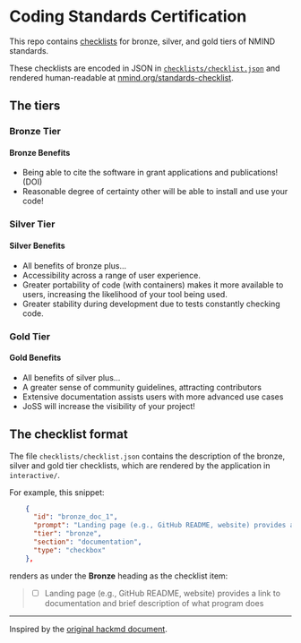 # Coding Standards Certification

This repo contains [checklists](https://www.nmind.org/standards-checklist) for bronze, silver, and gold tiers of NMIND standards.

These checklists are encoded in JSON in [`checklists/checklist.json`](checklists/checklist.json) and rendered human-readable at [nmind.org/standards-checklist](https://www.nmind.org/standards-checklist).

## The tiers

### Bronze Tier

#### Bronze Benefits
- Being able to cite the software in grant applications and publications! (DOI)
- Reasonable degree of certainty other will be able to install and use your code!

### Silver Tier

#### Silver Benefits
- All benefits of bronze plus...
- Accessibility across a range of user experience.
- Greater portability of code (with containers) makes it more available to users, increasing the likelihood of your tool being used.
- Greater stability during development due to tests constantly checking code.

### Gold Tier

#### Gold Benefits
- All benefits of silver plus...
- A greater sense of community guidelines, attracting contributors
- Extensive documentation assists users with more advanced use cases
- JoSS will increase the visibility of your project!

## The checklist format

The file `checklists/checklist.json` contains the description
of the bronze, silver and gold tier checklists, which
are rendered by the application in `interactive/`.

For example, this snippet:

```json
    {
      "id": "bronze_doc_1",
      "prompt": "Landing page (e.g., GitHub README, website) provides a link to documentation and brief description of what program does",
      "tier": "bronze",
      "section": "documentation",
      "type": "checkbox"
    },
```

renders as under the **Bronze** heading as the checklist
item:

> * [ ] Landing page (e.g., GitHub README, website) provides a link to documentation and brief description of what program does

---

Inspired by the [original hackmd document](https://hackmd.io/@mathiasg/SJCPHKZKu).

